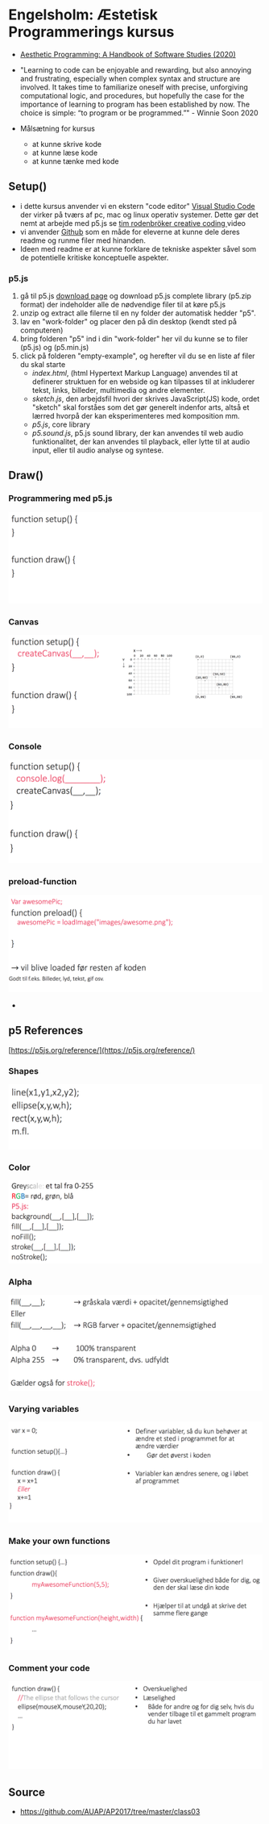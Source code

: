# Engelsholm: Æstetisk Programmerings kursus
- [Aesthetic Programming: A Handbook of Software Studies (2020)](http://openhumanitiespress.org/books/download/Soon-Cox_2020_Aesthetic-Programming.pdf)

- "Learning to code can be
enjoyable and rewarding, but also annoying and frustrating, especially when complex syntax
and structure are involved. It takes time to familiarize oneself with precise, unforgiving
computational logic, and procedures, but hopefully the case for the importance of learning to
program has been established by now. The choice is simple: “to program or be programmed.”" - Winnie Soon 2020

- Målsætning for kursus
	- at kunne skrive kode
	- at kunne læse kode
	- at kunne tænke med kode

## Setup()
- i dette kursus anvender vi en ekstern "code editor" [Visual Studio Code](https://code.visualstudio.com/download) der virker på tværs af pc, mac og linux operativ systemer. Dette gør det nemt at arbejde med p5.js se [
tim rodenbröker creative coding
](https://www.youtube.com/watch?v=vj9nDja8ZdQ&ab_channel=timrodenbr%C3%B6kercreativecoding) video 
- vi anvender [Github]() som en måde for eleverne at kunne dele deres readme og runme filer med hinanden. 
- Ideen med readme er at kunne forklare de tekniske aspekter såvel som de potentielle kritiske konceptuelle aspekter.

### p5.js
1.  gå til p5.js [download page](https://p5js.org/download/) og download p5.js complete library (p5.zip format) der indeholder alle de nødvendige filer til at køre p5.js
2. unzip og extract alle filerne til en ny folder der automatisk hedder "p5".
3.  lav en "work-folder" og placer den på din desktop (kendt sted på computeren)
4. bring folderen "p5" ind i din "work-folder" her vil du kunne se to filer (p5.js) og (p5.min.js)
5. click på folderen "empty-example", og herefter vil du se en liste af filer du skal starte
	- *index.html*, (html Hypertext Markup Language) anvendes til at definerer struktuen for en webside og kan tilpasses til at inkluderer tekst, links, billeder, multimedia og andre elementer.
	- *sketch.js*, den arbejdsfil hvori der skrives JavaScript(JS) kode, ordet "sketch" skal forståes som det gør generelt indenfor arts, altså et lærred hvorpå der kan eksperimenteres med komposition mm.
	- *p5.js*, core library
	- *p5.sound.js*, p5.js sound library, der kan anvendes til web audio funktionalitet, der kan anvendes til playback, eller lytte til at audio input, eller til audio analyse og syntese.

## Draw()
### Programmering med p5.js
![](./media/p5-programming-basic.png)
### Canvas
![](./media/p5-canvas.png)
### Console
![](./media/p5-console.png)
### preload-function
![](./media/p5-preload.png)

-
## p5 References
[https://p5js.org/reference/](https://p5js.org/reference/)
### Shapes
![](./media/p5-shapes.png)
### Color
![](./media/p5-color.png)
### Alpha
![](./media/p5-alpha.png)
### Varying variables
![](./media/p5-variables.png)
### Make your own functions
![](./media/p5-makeyourownfunctions.png)
### Comment your code
![](./media/p5-commentcode.png)

## Source
- https://github.com/AUAP/AP2017/tree/master/class03